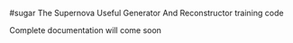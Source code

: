 #sugar 
The Supernova Useful Generator And Reconstructor training code 

Complete documentation will come soon 
